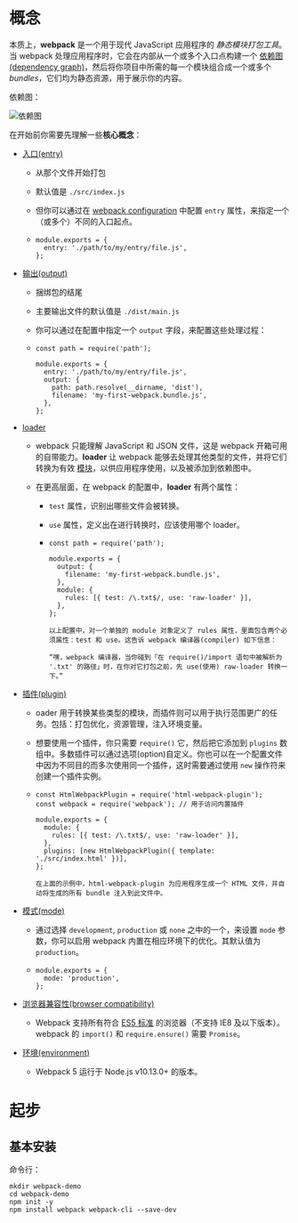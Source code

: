 # 概念

本质上，**webpack** 是一个用于现代 JavaScript 应用程序的 *静态模块打包工具*。当 webpack 处理应用程序时，它会在内部从一个或多个入口点构建一个 [依赖图(dependency graph)](https://webpack.docschina.org/concepts/dependency-graph/)，然后将你项目中所需的每一个模块组合成一个或多个 *bundles*，它们均为静态资源，用于展示你的内容。

依赖图：

![依赖图](https://pic3.zhimg.com/v2-a30f8fb3c156b527aadb2f740e633fad_1440w.jpg?source=172ae18b)



在开始前你需要先理解一些**核心概念**：

 

- [入口(entry)](https://webpack.docschina.org/concepts/#entry)

  - 从那个文件开始打包

  - 默认值是 `./src/index.js`

  - 但你可以通过在 [webpack configuration](https://webpack.docschina.org/configuration) 中配置 `entry` 属性，来指定一个（或多个）不同的入口起点。

  - ```
    module.exports = {
      entry: './path/to/my/entry/file.js',
    };
    ```

- [输出(output)](https://webpack.docschina.org/concepts/#output)

  - 捆绑包的结尾

  - 主要输出文件的默认值是 `./dist/main.js`

  - 你可以通过在配置中指定一个 `output` 字段，来配置这些处理过程：

  - ```
    const path = require('path');
    
    module.exports = {
      entry: './path/to/my/entry/file.js',
      output: {
        path: path.resolve(__dirname, 'dist'),
        filename: 'my-first-webpack.bundle.js',
      },
    };
    ```

- [loader](https://webpack.docschina.org/concepts/#loaders)

  - webpack 只能理解 JavaScript 和 JSON 文件，这是 webpack 开箱可用的自带能力。**loader** 让 webpack 能够去处理其他类型的文件，并将它们转换为有效 [模块](https://webpack.docschina.org/concepts/modules)，以供应用程序使用，以及被添加到依赖图中。

  - 在更高层面，在 webpack 的配置中，**loader** 有两个属性：

    - `test` 属性，识别出哪些文件会被转换。

    - `use` 属性，定义出在进行转换时，应该使用哪个 loader。

    - ```
      const path = require('path');
      
      module.exports = {
        output: {
          filename: 'my-first-webpack.bundle.js',
        },
        module: {
          rules: [{ test: /\.txt$/, use: 'raw-loader' }],
        },
      };
      
      以上配置中，对一个单独的 module 对象定义了 rules 属性，里面包含两个必须属性：test 和 use。这告诉 webpack 编译器(compiler) 如下信息：
      
      “嘿，webpack 编译器，当你碰到「在 require()/import 语句中被解析为 '.txt' 的路径」时，在你对它打包之前，先 use(使用) raw-loader 转换一下。”
      ```

- [插件(plugin)](https://webpack.docschina.org/concepts/#plugins)

  - oader 用于转换某些类型的模块，而插件则可以用于执行范围更广的任务。包括：打包优化，资源管理，注入环境变量。

  - 想要使用一个插件，你只需要 `require()` 它，然后把它添加到 `plugins` 数组中。多数插件可以通过选项(option)自定义。你也可以在一个配置文件中因为不同目的而多次使用同一个插件，这时需要通过使用 `new` 操作符来创建一个插件实例。

  - ```
    const HtmlWebpackPlugin = require('html-webpack-plugin');
    const webpack = require('webpack'); // 用于访问内置插件
    
    module.exports = {
      module: {
        rules: [{ test: /\.txt$/, use: 'raw-loader' }],
      },
      plugins: [new HtmlWebpackPlugin({ template: './src/index.html' })],
    };
    
    在上面的示例中，html-webpack-plugin 为应用程序生成一个 HTML 文件，并自动将生成的所有 bundle 注入到此文件中。
    ```

    

- [模式(mode)](https://webpack.docschina.org/concepts/#mode)

  - 通过选择 `development`, `production` 或 `none` 之中的一个，来设置 `mode` 参数，你可以启用 webpack 内置在相应环境下的优化。其默认值为 `production`。

  - ```
    module.exports = {
      mode: 'production',
    };
    ```

- [浏览器兼容性(browser compatibility)](https://webpack.docschina.org/concepts/#browser-compatibility)

  - Webpack 支持所有符合 [ES5 标准](https://kangax.github.io/compat-table/es5/) 的浏览器（不支持 IE8 及以下版本）。webpack 的 `import()` 和 `require.ensure()` 需要 `Promise`。

- [环境(environment)](https://webpack.docschina.org/concepts/#environment)

  - Webpack 5 运行于 Node.js v10.13.0+ 的版本。



# 起步

## 基本安装

命令行：

```
mkdir webpack-demo
cd webpack-demo
npm init -y
npm install webpack webpack-cli --save-dev
```

